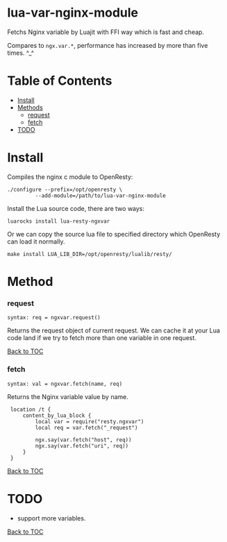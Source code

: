 lua-var-nginx-module
====================

Fetchs Nginx variable by Luajit with FFI way which is fast and cheap.

Compares to `ngx.var.*`, performance has increased by more than five times. ^_^


Table of Contents
=================
* [Install](#install)
* [Methods](#methods)
    * [request](#request)
    * [fetch](#fetch)
* [TODO](#todo)


Install
=======

Compiles the nginx c module to OpenResty:

```shell
./configure --prefix=/opt/openresty \
         --add-module=/path/to/lua-var-nginx-module
```

Install the Lua source code, there are two ways:

```shell
luarocks install lua-resty-ngxvar
```

Or we can copy the source lua file to specified directory which OpenResty can
load it normally.

```shell
make install LUA_LIB_DIR=/opt/openresty/lualib/resty/
```

Method
======

### request

`syntax: req = ngxvar.request()`

Returns the request object of current request. We can cache it at your Lua code
land if we try to fetch more than one variable in one request.

[Back to TOC](#table-of-contents)

### fetch

`syntax: val = ngxvar.fetch(name, req)`

Returns the Nginx variable value by name.

```nginx
 location /t {
     content_by_lua_block {
         local var = require("resty.ngxvar")
         local req = var.fetch("_request")

         ngx.say(var.fetch("host", req))
         ngx.say(var.fetch("uri", req))
     }
 }
```

[Back to TOC](#table-of-contents)

TODO
====

* support more variables.

[Back to TOC](#table-of-contents)

